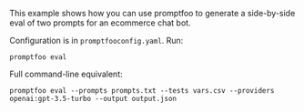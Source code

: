 This example shows how you can use promptfoo to generate a side-by-side eval of two prompts for an ecommerce chat bot.

Configuration is in `promptfooconfig.yaml`. Run:

```
promptfoo eval
```

Full command-line equivalent:

```
promptfoo eval --prompts prompts.txt --tests vars.csv --providers openai:gpt-3.5-turbo --output output.json
```
